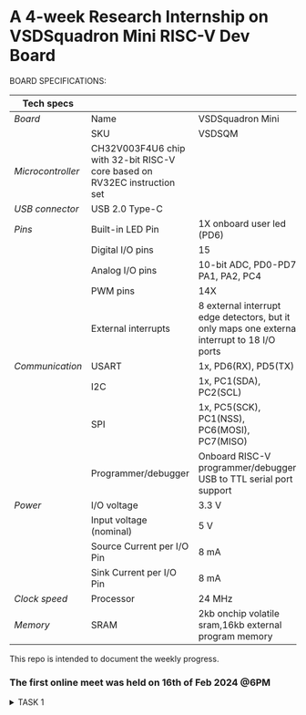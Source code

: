# A 4-week Research Internship on VSDSquadron Mini RISC-V Dev Board

BOARD SPECIFICATIONS:

| Tech specs   |   |    |
|------------|------------|------------|
| *Board* | Name     | VSDSquadron Mini    |
|      | SKU    | VSDSQM    |
| *Microcontroller*    | CH32V003F4U6 chip with 32-bit RISC-V core based on RV32EC instruction set    |     |
| *USB connector* | USB 2.0 Type-C    |     |
| *Pins*     | Built-in LED Pin     | 1X onboard user led (PD6)     |
|      | Digital I/O pins     | 15     |
|      | Analog I/O pins     | 10-bit ADC, PD0-PD7, PA1, PA2, PC4     |
|      | PWM pins     | 14X     |
|      | External interrupts     | 	8 external interrupt edge detectors, but it only maps one external interrupt to 18 I/O ports     |
| *Communication*     | USART     | 	1x, PD6(RX), PD5(TX)     |
|      | I2C     | 1x, PC1(SDA), PC2(SCL)    |
|      | SPI     | 1x, PC5(SCK), PC1(NSS), PC6(MOSI), PC7(MISO)     |
|      | Programmer/debugger     | Onboard RISC-V programmer/debugger, USB to TTL serial port support     |
| *Power*     | I/O voltage     | 3.3 V    |
|      | Input voltage (nominal)     | 5 V    |
|      | Source Current per I/O Pin    | 8 mA     |
|      | Sink Current per I/O Pin     | 8 mA     |
| *Clock speed*     | Processor    | 24 MHz     |
| *Memory*     | SRAM     | 2kb onchip volatile sram,16kb external program memory     |
   

This repo is intended to document the weekly progress.

### The first online meet was held on 16th of Feb 2024 @6PM

<details>
    <summary> TASK 1 </summary>
 
1) install Yosys 

2) install iverilog 

3) install gtkwave

### CLONING RISC-V GNU TOOLCHAIN

# To install git 
``` sudo apt install git-all ``` 

 make sure to install the dependencies
 
![WhatsApp Image 2024-02-20 at 2 37 02 PM](https://github.com/rajesh0gouda/vsd-risc-v/assets/160471378/f72df2a4-c82e-4041-8b6e-69a7d2d7cbd8)





### INSTALLING YOSYS, IVERILOG & GTKWAVE.

### 1.YOSYS


 ```git clone https://github.com/YosysHQ/yosys.git ```

``` cd yosys ```

``` sudo apt install make ```

![WhatsApp Image 2024-02-20 at 2 36 46 PM](https://github.com/rajesh0gouda/vsd-risc-v/assets/160471378/7f6ca441-8a12-4aba-a5a5-66cbc7e3a845)



 ``` sudo apt-get install build-essential clang bison flex \libreadline-dev gawk tcl-dev libffi-dev git \ graphviz xdot pkg-config python3 libboost-system-dev\libboost-python-dev libboost-filesystem-dev zlib1g-dev ```

![WhatsApp Image 2024-02-20 at 2 37 11 PM](https://github.com/rajesh0gouda/vsd-risc-v/assets/160471378/9cd2b8c4-faec-4759-a7e5-de0c0e4eee64)

``` make config-gcc ```

![WhatsApp Image 2024-02-20 at 2 37 20 PM](https://github.com/rajesh0gouda/vsd-risc-v/assets/160471378/b36b12d0-5b6a-4cf9-8471-efd4d1671b98)

``` make ```

![WhatsApp Image 2024-02-20 at 2 37 25 PM](https://github.com/rajesh0gouda/vsd-risc-v/assets/160471378/20a30bd8-17b7-481f-acdc-62d5198decca)

``` sudo make install ```

![WhatsApp Image 2024-02-20 at 2 37 30 PM](https://github.com/rajesh0gouda/vsd-risc-v/assets/160471378/f0db7459-26af-4f0a-81bc-6d2ed12a5ac2)



### 2.iVerilog
installing iVerilog

``` sudo apt update```

![WhatsApp Image 2024-02-20 at 2 37 46 PM](https://github.com/rajesh0gouda/vsd-risc-v/assets/160471378/ebeeebeb-debd-4ecd-acc0-fa39bc2e0055)

``` sudo apt-get install iverilog ```

![WhatsApp Image 2024-02-20 at 2 37 37 PM](https://github.com/rajesh0gouda/vsd-risc-v/assets/160471378/edf36c2a-0d7a-4fb4-ada3-4b32f5b7058b)


### 3.GTkWave
installing GTkWave

 ``` sudo apt-get install gtkwave ```
 
![WhatsApp Image 2024-02-20 at 2 37 53 PM](https://github.com/rajesh0gouda/vsd-risc-v/assets/160471378/06693ed1-0fad-4d1e-a6bd-e986fcf4767e)


</details>
